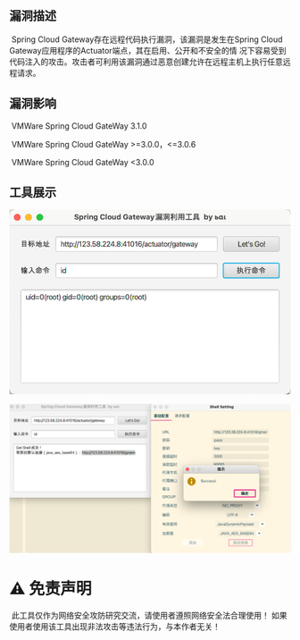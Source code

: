 ## 漏洞描述

​	Spring Cloud Gateway存在远程代码执行漏洞，该漏洞是发生在Spring Cloud Gateway应用程序的Actuator端点，其在启用、公开和不安全的情 况下容易受到代码注入的攻击。攻击者可利用该漏洞通过恶意创建允许在远程主机上执行任意远程请求。

## 漏洞影响

​	VMWare Spring Cloud GateWay 3.1.0


​	VMWare Spring Cloud GateWay >=3.0.0，<=3.0.6


​	VMWare Spring Cloud GateWay <3.0.0

## 工具展示

![image-20221029122456867](img/image-20221029122456867.png)

![image-20221029122506281](img/image-20221029122506281.png)

# ⚠️ 免责声明

​	此工具仅作为网络安全攻防研究交流，请使用者遵照网络安全法合理使用！ 如果使用者使用该工具出现非法攻击等违法行为，与本作者无关！
